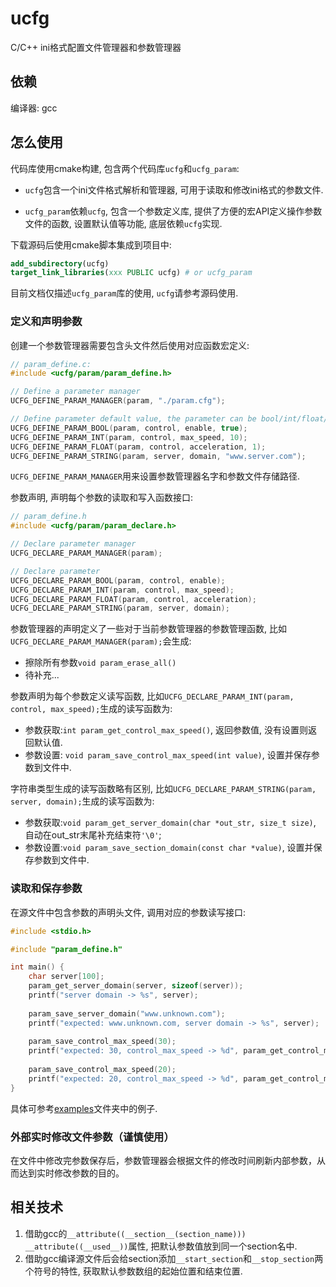 # ucfg

C/C++ ini格式配置文件管理器和参数管理器

## 依赖

编译器: gcc

## 怎么使用

代码库使用cmake构建, 包含两个代码库`ucfg`和`ucfg_param`:

* `ucfg`包含一个ini文件格式解析和管理器, 可用于读取和修改ini格式的参数文件.

* `ucfg_param`依赖`ucfg`, 包含一个参数定义库, 提供了方便的宏API定义操作参数文件的函数, 设置默认值等功能, 底层依赖`ucfg`实现.

下载源码后使用cmake脚本集成到项目中:

```cmake
add_subdirectory(ucfg)
target_link_libraries(xxx PUBLIC ucfg) # or ucfg_param
```

目前文档仅描述`ucfg_param`库的使用, `ucfg`请参考源码使用.

### 定义和声明参数

创建一个参数管理器需要包含头文件然后使用对应函数宏定义:

```C
// param_define.c:
#include <ucfg/param/param_define.h>

// Define a parameter manager
UCFG_DEFINE_PARAM_MANAGER(param, "./param.cfg");

// Define parameter default value, the parameter can be bool/int/float/string types
UCFG_DEFINE_PARAM_BOOL(param, control, enable, true);
UCFG_DEFINE_PARAM_INT(param, control, max_speed, 10);
UCFG_DEFINE_PARAM_FLOAT(param, control, acceleration, 1);
UCFG_DEFINE_PARAM_STRING(param, server, domain, "www.server.com");
```

`UCFG_DEFINE_PARAM_MANAGER`用来设置参数管理器名字和参数文件存储路径.

参数声明, 声明每个参数的读取和写入函数接口:

```C
// param_define.h
#include <ucfg/param/param_declare.h>

// Declare parameter manager
UCFG_DECLARE_PARAM_MANAGER(param);

// Declare parameter
UCFG_DECLARE_PARAM_BOOL(param, control, enable);
UCFG_DECLARE_PARAM_INT(param, control, max_speed);
UCFG_DECLARE_PARAM_FLOAT(param, control, acceleration);
UCFG_DECLARE_PARAM_STRING(param, server, domain);
```

参数管理器的声明定义了一些对于当前参数管理器的参数管理函数, 比如`UCFG_DECLARE_PARAM_MANAGER(param);`会生成:

* 擦除所有参数`void param_erase_all()`
* 待补充...

参数声明为每个参数定义读写函数, 比如`UCFG_DECLARE_PARAM_INT(param, control, max_speed);`生成的读写函数为:

* 参数获取:`int param_get_control_max_speed()`, 返回参数值, 没有设置则返回默认值.
* 参数设置: `void param_save_control_max_speed(int value)`, 设置并保存参数到文件中.

字符串类型生成的读写函数略有区别, 比如`UCFG_DECLARE_PARAM_STRING(param, server, domain);`生成的读写函数为:

* 参数获取:`void param_get_server_domain(char *out_str, size_t size)`, 自动在out_str末尾补充结束符`'\0'`;
* 参数设置:`void param_save_section_domain(const char *value)`, 设置并保存参数到文件中.

### 读取和保存参数

在源文件中包含参数的声明头文件, 调用对应的参数读写接口:

```C
#include <stdio.h>

#include "param_define.h"

int main() {
    char server[100];
    param_get_server_domain(server, sizeof(server));
    printf("server domain -> %s", server);
    
    param_save_server_domain("www.unknown.com");
    printf("expected: www.unknown.com, server domain -> %s", server);
    
    param_save_control_max_speed(30);
    printf("expected: 30, control_max_speed -> %d", param_get_control_max_speed());
    
    param_save_control_max_speed(20);
    printf("expected: 20, control_max_speed -> %d", param_get_control_max_speed());
}

```

具体可参考[examples](examples)文件夹中的例子.

### 外部实时修改文件参数（谨慎使用）

在文件中修改完参数保存后，参数管理器会根据文件的修改时间刷新内部参数，从而达到实时修改参数的目的。

## 相关技术

1. 借助gcc的`__attribute((__section__(section_name))) __attribute((__used__))`属性, 把默认参数值放到同一个section名中.
2. 借助gcc编译源文件后会给section添加`__start_section`和`__stop_section`两个符号的特性, 获取默认参数数组的起始位置和结束位置.

